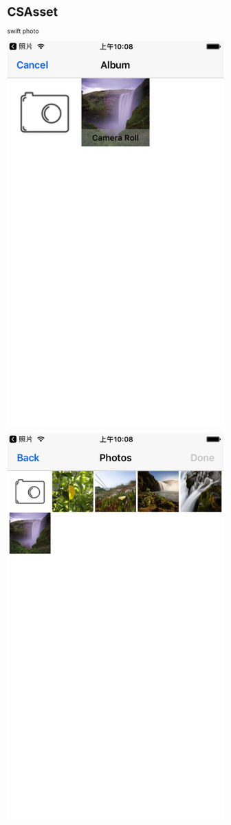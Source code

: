 CSAsset
==========
swift photo

![Album](https://raw.githubusercontent.com/fisherlee/CSPhotosAction/master/CSPhotoAction/album.png)

![Photos](https://raw.githubusercontent.com/fisherlee/CSPhotosAction/master/CSPhotoAction/photos.png)
